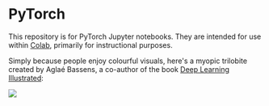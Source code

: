 # PyTorch

This repository is for PyTorch Jupyter notebooks. They are intended for use within [Colab](https://colab.research.google.com), primarily for instructional purposes.

Simply because people enjoy colourful visuals, here's a myopic trilobite created by Aglaé Bassens, a co-author of the book [Deep Learning Illustrated](https://deeplearningillustrated.com):  

![](https://github.com/illustrated-series/deep-learning-illustrated/blob/master/img/bespectacled_trilobite.jpeg)

